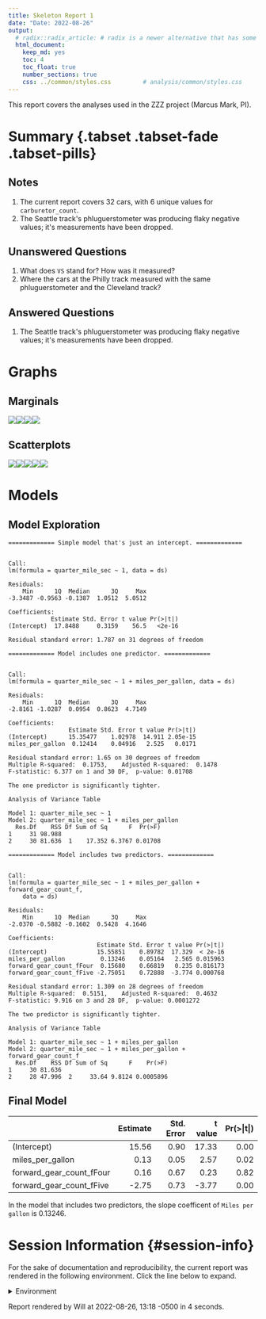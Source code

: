```yaml
---
title: Skeleton Report 1
date: "Date: 2022-08-26"
output:
  # radix::radix_article: # radix is a newer alternative that has some advantages over `html_document`.
  html_document:
    keep_md: yes
    toc: 4
    toc_float: true
    number_sections: true
    css: ../common/styles.css         # analysis/common/styles.css
---
```


This report covers the analyses used in the ZZZ project (Marcus Mark, PI).

<!--  Set the working directory to the repository's base directory; this assumes the report is nested inside of two directories.-->


<!-- Set the report-wide options, and point to the external code file. -->


<!-- Load 'sourced' R files.  Suppress the output when loading sources. -->


<!-- Load packages, or at least verify they're available on the local machine.  Suppress the output when loading packages. -->


<!-- Load any global functions and variables declared in the R file.  Suppress the output. -->


<!-- Declare any global functions specific to a Rmd output.  Suppress the output. -->


<!-- Load the datasets.   -->


<!-- Tweak the datasets.   -->


Summary {.tabset .tabset-fade .tabset-pills}
===========================================================================

Notes
---------------------------------------------------------------------------

1. The current report covers 32 cars, with 6 unique values for `carburetor_count`.
1. The Seattle track's phluguerstometer was producing flaky negative values; it's measurements have been dropped.


Unanswered Questions
---------------------------------------------------------------------------

1. What does `VS` stand for?  How was it measured?
1. Where the cars at the Philly track measured with the same phluguerstometer and the Cleveland track?


Answered Questions
---------------------------------------------------------------------------

1. The Seattle track's phluguerstometer was producing flaky negative values; it's measurements have been dropped.


Graphs
===========================================================================


Marginals
---------------------------------------------------------------------------

![](figure-png/marginals-1.png)<!-- -->![](figure-png/marginals-2.png)<!-- -->![](figure-png/marginals-3.png)<!-- -->![](figure-png/marginals-4.png)<!-- -->


Scatterplots
---------------------------------------------------------------------------

![](figure-png/scatterplots-1.png)<!-- -->![](figure-png/scatterplots-2.png)<!-- -->![](figure-png/scatterplots-3.png)<!-- -->![](figure-png/scatterplots-4.png)<!-- -->![](figure-png/scatterplots-5.png)<!-- -->


Models
===========================================================================

Model Exploration
---------------------------------------------------------------------------

```
============= Simple model that's just an intercept. =============
```

```

Call:
lm(formula = quarter_mile_sec ~ 1, data = ds)

Residuals:
    Min      1Q  Median      3Q     Max 
-3.3487 -0.9563 -0.1387  1.0512  5.0512 

Coefficients:
            Estimate Std. Error t value Pr(>|t|)
(Intercept)  17.8488     0.3159    56.5   <2e-16

Residual standard error: 1.787 on 31 degrees of freedom
```

```
============= Model includes one predictor. =============
```

```

Call:
lm(formula = quarter_mile_sec ~ 1 + miles_per_gallon, data = ds)

Residuals:
    Min      1Q  Median      3Q     Max 
-2.8161 -1.0287  0.0954  0.8623  4.7149 

Coefficients:
                 Estimate Std. Error t value Pr(>|t|)
(Intercept)      15.35477    1.02978  14.911 2.05e-15
miles_per_gallon  0.12414    0.04916   2.525   0.0171

Residual standard error: 1.65 on 30 degrees of freedom
Multiple R-squared:  0.1753,	Adjusted R-squared:  0.1478 
F-statistic: 6.377 on 1 and 30 DF,  p-value: 0.01708
```

```
The one predictor is significantly tighter.
```

```
Analysis of Variance Table

Model 1: quarter_mile_sec ~ 1
Model 2: quarter_mile_sec ~ 1 + miles_per_gallon
  Res.Df    RSS Df Sum of Sq      F  Pr(>F)
1     31 98.988                            
2     30 81.636  1    17.352 6.3767 0.01708
```

```
============= Model includes two predictors. =============
```

```

Call:
lm(formula = quarter_mile_sec ~ 1 + miles_per_gallon + forward_gear_count_f, 
    data = ds)

Residuals:
    Min      1Q  Median      3Q     Max 
-2.0370 -0.5882 -0.1602  0.5428  4.1646 

Coefficients:
                         Estimate Std. Error t value Pr(>|t|)
(Intercept)              15.55851    0.89782  17.329  < 2e-16
miles_per_gallon          0.13246    0.05164   2.565 0.015963
forward_gear_count_fFour  0.15680    0.66819   0.235 0.816173
forward_gear_count_fFive -2.75051    0.72888  -3.774 0.000768

Residual standard error: 1.309 on 28 degrees of freedom
Multiple R-squared:  0.5151,	Adjusted R-squared:  0.4632 
F-statistic: 9.916 on 3 and 28 DF,  p-value: 0.0001272
```

```
The two predictor is significantly tighter.
```

```
Analysis of Variance Table

Model 1: quarter_mile_sec ~ 1 + miles_per_gallon
Model 2: quarter_mile_sec ~ 1 + miles_per_gallon + forward_gear_count_f
  Res.Df    RSS Df Sum of Sq      F    Pr(>F)
1     30 81.636                              
2     28 47.996  2     33.64 9.8124 0.0005896
```


Final Model
---------------------------------------------------------------------------


|                         | Estimate| Std. Error| t value| Pr(>&#124;t&#124;)|
|:------------------------|--------:|----------:|-------:|------------------:|
|(Intercept)              |    15.56|       0.90|   17.33|               0.00|
|miles_per_gallon         |     0.13|       0.05|    2.57|               0.02|
|forward_gear_count_fFour |     0.16|       0.67|    0.23|               0.82|
|forward_gear_count_fFive |    -2.75|       0.73|   -3.77|               0.00|

In the model that includes two predictors, the slope coefficent of `Miles per gallon` is 0.13246.


Session Information {#session-info}
===========================================================================

For the sake of documentation and reproducibility, the current report was rendered in the following environment.  Click the line below to expand.

<details>
  <summary>Environment <span class="glyphicon glyphicon-plus-sign"></span></summary>

```
- Session info -----------------------------------------------------------------------------
 setting  value
 version  R version 4.2.1 Patched (2022-07-09 r82577 ucrt)
 os       Windows >= 8 x64 (build 9200)
 system   x86_64, mingw32
 ui       RStudio
 language (EN)
 collate  English_United States.1252
 ctype    English_United States.1252
 tz       America/Chicago
 date     2022-08-26
 rstudio  2022.07.0+548 Spotted Wakerobin (desktop)
 pandoc   2.18 @ C:/Program Files/RStudio/bin/quarto/bin/tools/ (via rmarkdown)

- Packages ---------------------------------------------------------------------------------
 ! package           * version    date (UTC) lib source
 D archive             1.1.5      2022-05-06 [1] CRAN (R 4.2.0)
   assertthat          0.2.1      2019-03-21 [1] CRAN (R 4.2.0)
   backports           1.4.1      2021-12-13 [1] CRAN (R 4.2.0)
   bit                 4.0.4      2020-08-04 [1] CRAN (R 4.2.0)
   bit64               4.0.5      2020-08-30 [1] CRAN (R 4.2.0)
   blob                1.2.3      2022-04-10 [1] CRAN (R 4.2.0)
   boot                1.3-28     2021-05-03 [3] CRAN (R 4.2.1)
   bslib               0.4.0      2022-07-16 [1] CRAN (R 4.2.1)
   cachem              1.0.6      2021-08-19 [1] CRAN (R 4.2.0)
   callr               3.7.2      2022-08-22 [1] CRAN (R 4.2.1)
   checkmate           2.1.0      2022-04-21 [1] CRAN (R 4.2.0)
   cli                 3.3.0      2022-04-25 [1] CRAN (R 4.2.0)
   codetools           0.2-18     2020-11-04 [3] CRAN (R 4.2.1)
   colorspace          2.0-3      2022-02-21 [1] CRAN (R 4.2.0)
   config              0.3.1      2020-12-17 [1] CRAN (R 4.2.0)
   crayon              1.5.1      2022-03-26 [1] CRAN (R 4.2.0)
   cyclocomp           1.1.0      2016-09-10 [1] CRAN (R 4.2.0)
   data.table          1.14.2     2021-09-27 [1] CRAN (R 4.2.0)
   DBI                 1.1.3      2022-06-18 [1] CRAN (R 4.2.0)
   desc                1.4.1      2022-03-06 [1] CRAN (R 4.2.0)
   devtools            2.4.4      2022-07-20 [1] CRAN (R 4.2.1)
   digest              0.6.29     2021-12-01 [1] CRAN (R 4.1.2)
   dplyr               1.0.9      2022-04-28 [1] CRAN (R 4.2.0)
   ellipsis            0.3.2      2021-04-29 [1] CRAN (R 4.1.0)
   evaluate            0.16       2022-08-09 [1] CRAN (R 4.2.1)
   fansi               1.0.3      2022-03-24 [1] CRAN (R 4.1.3)
   farver              2.1.1      2022-07-06 [1] CRAN (R 4.2.1)
   fastmap             1.1.0      2021-01-25 [1] CRAN (R 4.1.0)
   flexdashboard       0.6.0      2022-08-05 [1] CRAN (R 4.2.1)
   fs                  1.5.2      2021-12-08 [1] CRAN (R 4.1.2)
   generics            0.1.3      2022-07-05 [1] CRAN (R 4.2.1)
   ggplot2           * 3.3.6      2022-05-03 [1] CRAN (R 4.2.0)
   glue                1.6.2      2022-02-24 [1] CRAN (R 4.1.2)
   gtable              0.3.0      2019-03-25 [1] CRAN (R 4.2.0)
   highr               0.9        2021-04-16 [1] CRAN (R 4.2.0)
   hms                 1.1.2      2022-08-19 [1] CRAN (R 4.2.1)
   htmltools           0.5.3      2022-07-18 [1] CRAN (R 4.2.1)
   htmlwidgets         1.5.4      2021-09-08 [1] CRAN (R 4.2.0)
   httpuv              1.6.5      2022-01-05 [1] CRAN (R 4.2.0)
   httr                1.4.4      2022-08-17 [1] CRAN (R 4.2.1)
   import              1.3.0      2022-05-23 [1] CRAN (R 4.2.0)
   jquerylib           0.1.4      2021-04-26 [1] CRAN (R 4.2.0)
   jsonlite            1.8.0      2022-02-22 [1] CRAN (R 4.1.2)
   kableExtra          1.3.4      2021-02-20 [1] CRAN (R 4.2.0)
   knitr             * 1.39       2022-04-26 [1] CRAN (R 4.2.0)
   labeling            0.4.2      2020-10-20 [1] CRAN (R 4.2.0)
   later               1.3.0      2021-08-18 [1] CRAN (R 4.2.0)
   lattice             0.20-45    2021-09-22 [3] CRAN (R 4.2.1)
   lazyeval            0.2.2      2019-03-15 [1] CRAN (R 4.2.0)
   lifecycle           1.0.1      2021-09-24 [1] CRAN (R 4.2.0)
   lintr               3.0.0      2022-06-13 [1] CRAN (R 4.2.0)
   lme4              * 1.1-30     2022-07-08 [1] CRAN (R 4.2.1)
   lubridate           1.8.0      2021-10-07 [1] CRAN (R 4.2.0)
   magrittr            2.0.3      2022-03-30 [1] CRAN (R 4.1.3)
   MASS                7.3-57     2022-04-22 [3] CRAN (R 4.2.1)
   Matrix            * 1.4-1      2022-03-23 [1] CRAN (R 4.2.0)
   memoise             2.0.1      2021-11-26 [1] CRAN (R 4.2.0)
   mgcv                1.8-40     2022-03-29 [1] CRAN (R 4.2.0)
   mime                0.12       2021-09-28 [1] CRAN (R 4.2.0)
   miniUI              0.1.1.1    2018-05-18 [1] CRAN (R 4.2.0)
   minqa               1.2.4      2014-10-09 [1] CRAN (R 4.2.0)
   munsell             0.5.0      2018-06-12 [1] CRAN (R 4.2.0)
   nlme                3.1-158    2022-06-15 [3] CRAN (R 4.2.1)
   nloptr              2.0.3      2022-05-26 [1] CRAN (R 4.2.0)
   odbc                1.3.3      2021-11-30 [1] CRAN (R 4.2.0)
   OuhscMunge          0.2.0.9015 2021-10-20 [1] Github (OuhscBbmc/OuhscMunge@4e04b6f)
   pillar              1.8.1      2022-08-19 [1] CRAN (R 4.2.1)
   pkgbuild            1.3.1      2021-12-20 [1] CRAN (R 4.2.0)
   pkgconfig           2.0.3      2019-09-22 [1] CRAN (R 4.2.0)
   pkgload             1.3.0      2022-06-27 [1] CRAN (R 4.2.1)
   plotly              4.10.0     2021-10-09 [1] CRAN (R 4.2.0)
   png                 0.1-7      2013-12-03 [1] CRAN (R 4.2.0)
   prettyunits         1.1.1      2020-01-24 [1] CRAN (R 4.2.0)
   processx            3.7.0      2022-07-07 [1] CRAN (R 4.2.1)
   profvis             0.3.7      2020-11-02 [1] CRAN (R 4.2.0)
   promises            1.2.0.1    2021-02-11 [1] CRAN (R 4.2.0)
   ps                  1.7.1      2022-06-18 [1] CRAN (R 4.2.0)
   purrr               0.3.4      2020-04-17 [1] CRAN (R 4.1.0)
   R6                  2.5.1      2021-08-19 [1] CRAN (R 4.2.0)
   RAnalysisSkeleton * 1.0.0      2022-08-26 [1] local
   Rcpp                1.0.9      2022-07-08 [1] CRAN (R 4.2.1)
   readr               2.1.2      2022-01-30 [1] CRAN (R 4.2.0)
   remotes             2.4.2      2021-11-30 [1] CRAN (R 4.2.0)
   reticulate          1.25       2022-05-11 [1] CRAN (R 4.2.0)
   rex                 1.2.1      2021-11-26 [1] CRAN (R 4.2.0)
   rlang               1.0.4      2022-07-12 [1] CRAN (R 4.2.1)
   rmarkdown           2.15       2022-08-16 [1] CRAN (R 4.2.1)
   rprojroot           2.0.3      2022-04-02 [1] CRAN (R 4.2.0)
   RSQLite           * 2.2.16     2022-08-17 [1] CRAN (R 4.2.1)
   rstudioapi          0.14       2022-08-22 [1] CRAN (R 4.2.1)
   rvest               1.0.3      2022-08-19 [1] CRAN (R 4.2.1)
   sass                0.4.2      2022-07-16 [1] CRAN (R 4.2.1)
   scales              1.2.1      2022-08-20 [1] CRAN (R 4.2.1)
   sessioninfo         1.2.2      2021-12-06 [1] CRAN (R 4.2.0)
   shiny               1.7.2      2022-07-19 [1] CRAN (R 4.2.1)
   stringi             1.7.8      2022-07-11 [1] CRAN (R 4.2.1)
   stringr             1.4.1      2022-08-20 [1] CRAN (R 4.2.1)
   svglite             2.1.0      2022-02-03 [1] CRAN (R 4.2.0)
   systemfonts         1.0.4      2022-02-11 [1] CRAN (R 4.2.0)
   testit              0.13       2021-04-14 [1] CRAN (R 4.2.0)
   tibble              3.1.8      2022-07-22 [1] CRAN (R 4.2.1)
   tidyr               1.2.0      2022-02-01 [1] CRAN (R 4.2.0)
   tidyselect          1.1.2      2022-02-21 [1] CRAN (R 4.2.0)
   tzdb                0.3.0      2022-03-28 [1] CRAN (R 4.2.0)
   urlchecker          1.0.1      2021-11-30 [1] CRAN (R 4.2.0)
   usethis             2.1.6      2022-05-25 [1] CRAN (R 4.2.0)
   utf8                1.2.2      2021-07-24 [1] CRAN (R 4.1.0)
   vctrs               0.4.1      2022-04-13 [1] CRAN (R 4.1.3)
   viridisLite         0.4.1      2022-08-22 [1] CRAN (R 4.2.1)
   vroom               1.5.7      2021-11-30 [1] CRAN (R 4.2.0)
   webshot             0.5.3      2022-04-14 [1] CRAN (R 4.2.0)
   withr               2.5.0      2022-03-03 [1] CRAN (R 4.2.0)
   xfun                0.32       2022-08-10 [1] CRAN (R 4.2.1)
   xml2                1.3.3      2021-11-30 [1] CRAN (R 4.2.0)
   xmlparsedata        1.0.5      2021-03-06 [1] CRAN (R 4.2.0)
   xtable              1.8-4      2019-04-21 [1] CRAN (R 4.2.0)
   yaml                2.3.5      2022-02-21 [1] CRAN (R 4.2.0)
   zoo                 1.8-10     2022-04-15 [1] CRAN (R 4.2.0)

 [1] D:/Projects/RLibraries
 [2] C:/Users/Will/AppData/Local/R/win-library/4.2
 [3] C:/Program Files/R/R-4.2.1patched/library

 D -- DLL MD5 mismatch, broken installation.

--------------------------------------------------------------------------------------------
```
</details>



Report rendered by Will at 2022-08-26, 13:18 -0500 in 4 seconds.
